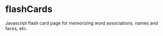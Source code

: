 flashCards
==========

Javascript flash card page for memorizing word associations, names and faces, etc.
